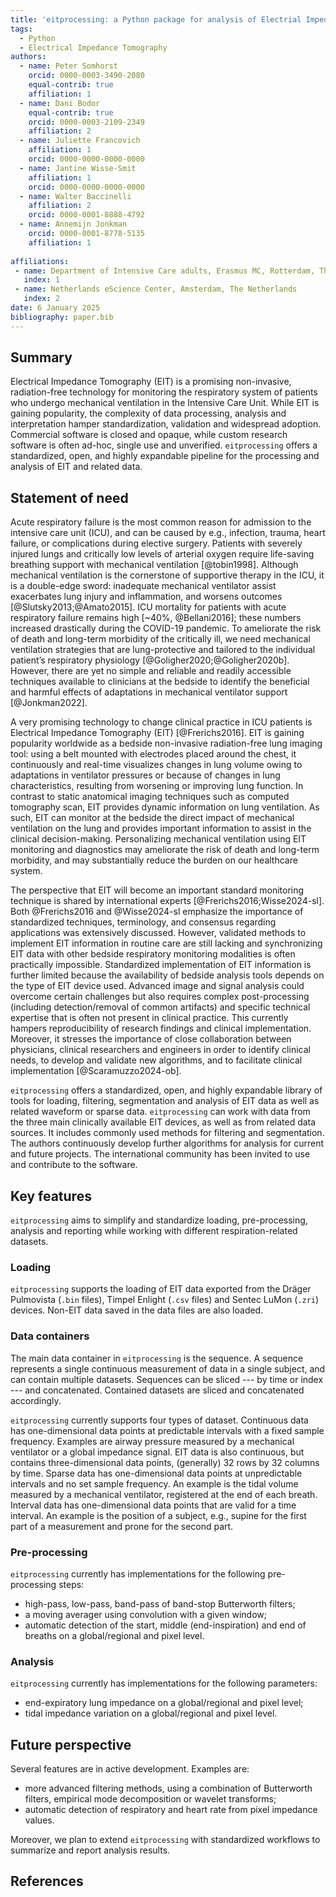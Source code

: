 ```yaml
---
title: 'eitprocessing: a Python package for analysis of Electrial Impedance Tomography data'
tags:
  - Python
  - Electrical Impedance Tomography
authors:
  - name: Peter Somhorst
    orcid: 0000-0003-3490-2080
    equal-contrib: true
    affiliation: 1
  - name: Dani Bodor
    equal-contrib: true
    orcid: 0000-0003-2109-2349
    affiliation: 2
  - name: Juliette Francovich
    affiliation: 1
    orcid: 0000-0000-0000-0000
  - name: Jantine Wisse-Smit
    affiliation: 1
    orcid: 0000-0000-0000-0000
  - name: Walter Baccinelli
    affiliation: 2
    orcid: 0000-0001-8888-4792
  - name: Annemijn Jonkman
    orcid: 0000-0001-8778-5135
    affiliation: 1
  
affiliations:
 - name: Department of Intensive Care adults, Erasmus MC, Rotterdam, The Netherlands
   index: 1
 - name: Netherlands eScience Center, Amsterdam, The Netherlands 
   index: 2
date: 6 January 2025
bibliography: paper.bib
---
```


## Summary

Electrical Impedance Tomography (EIT) is a promising non-invasive, radiation-free technology for
monitoring the respiratory system of patients who undergo mechanical ventilation in the Intensive
Care Unit. While EIT is gaining popularity, the complexity of data processing, analysis and
interpretation hamper standardization, validation and widespread adoption. Commercial software is
closed and opaque, while custom research software is often ad-hoc, single use and unverified.
`eitprocessing` offers a standardized, open, and highly expandable pipeline for the processing and
analysis of EIT and related data.

## Statement of need

Acute respiratory failure is the most common reason for admission to the intensive care unit (ICU),
and can be caused by e.g., infection, trauma, heart failure, or complications during elective
surgery. Patients with severely injured lungs and critically low levels of arterial oxygen require
life-saving breathing support with mechanical ventilation [@tobin1998]. Although mechanical
ventilation is the cornerstone of supportive therapy in the ICU, it is a double-edge sword:
inadequate mechanical ventilator assist exacerbates lung injury and inflammation, and worsens
outcomes [@Slutsky2013;@Amato2015]. ICU mortality for patients with acute respiratory failure
remains high [~40%, @Bellani2016]; these numbers increased drastically during the COVID-19
pandemic. To ameliorate the risk of death and long-term morbidity of the critically ill, we need
mechanical ventilation strategies that are lung-protective and tailored to the individual patient’s
respiratory physiology [@Goligher2020;@Goligher2020b]. However, there are yet no simple and
reliable and readily accessible techniques available to clinicians at the bedside to identify the
beneficial and harmful effects of adaptations in mechanical ventilator support [@Jonkman2022].

A very promising technology to change clinical practice in ICU patients is Electrical Impedance
Tomography (EIT) [@Frerichs2016]. EIT is gaining popularity worldwide as a bedside non-invasive
radiation-free lung imaging tool: using a belt mounted with electrodes placed around the chest, it
continuously and real-time visualizes changes in lung volume owing to adaptations in ventilator
pressures or because of changes in lung characteristics, resulting from worsening or improving lung
function. In contrast to static anatomical imaging techniques such as computed tomography scan, EIT
provides dynamic information on lung ventilation. As such, EIT can monitor at the bedside the
direct impact of mechanical ventilation on the lung and provides important information to assist in
the clinical decision-making. Personalizing mechanical ventilation using EIT monitoring and
diagnostics may ameliorate the risk of death and long-term morbidity, and may substantially reduce
the burden on our healthcare system.

The perspective that EIT will become an important standard monitoring technique is shared by
international experts [@Frerichs2016;Wisse2024-sl]. Both @Frerichs2016 and @Wisse2024-sl emphasize
the importance of standardized techniques, terminology, and consensus regarding applications was
extensively discussed. However, validated methods to implement EIT information in routine care are
still lacking and synchronizing EIT data with other bedside respiratory monitoring modalities is
often practically impossible. Standardized implementation of EIT information is further limited
because the availability of bedside analysis tools depends on the type of EIT device used. Advanced
image and signal analysis could overcome certain challenges but also requires complex
post-processing (including detection/removal of common artifacts) and specific technical expertise
that is often not present in clinical practice. This currently hampers reproducibility of research
findings and clinical implementation. Moreover, it stresses the importance of close collaboration
between physicians, clinical researchers and engineers in order to identify clinical needs, to
develop and validate new algorithms, and to facilitate clinical implementation [@Scaramuzzo2024-ob].

`eitprocessing` offers a standardized, open, and highly expandable library of tools for loading,
filtering, segmentation and analysis of EIT data as well as related waveform or sparse data.
`eitprocessing` can work with data from the three main clinically available EIT devices, as well as
from related data sources. It includes commonly used methods for filtering and segmentation. The
authors continuously develop further algorithms for analysis for current and future projects. The
international community has been invited to use and contribute to the software.

## Key features

`eitprocessing` aims to simplify and standardize loading, pre-processing, analysis and reporting
while working with different respiration-related datasets. 

### Loading

`eitprocessing` supports the loading of EIT data exported from the Dräger Pulmovista (`.bin`
files), Timpel Enlight (`.csv` files) and Sentec LuMon (`.zri`) devices. Non-EIT data saved in the
data files are also loaded.

### Data containers

The main data container in `eitprocessing` is the sequence. A sequence represents a single
continuous measurement of data in a single subject, and can contain multiple datasets. Sequences
can be sliced --- by time or index --- and concatenated. Contained datasets are sliced and
concatenated accordingly.

`eitprocessing` currently supports four types of dataset. Continuous data has one-dimensional data
points at predictable intervals with a fixed sample frequency. Examples are airway pressure
measured by a mechanical ventilator or a global impedance signal. EIT data is also continuous, but
contains three-dimensional data points, (generally) 32 rows by 32 columns by time. Sparse data has
one-dimensional data points at unpredictable intervals and no set sample frequency. An example is
the tidal volume measured by a mechanical ventilator, registered at the end of each breath.
Interval data has one-dimensional data points that are valid for a time interval. An example is the
position of a subject, e.g., supine for the first part of a measurement and prone for the second
part.

### Pre-processing

`eitprocessing` currently has implementations for the following pre-processing steps:

- high-pass, low-pass, band-pass of band-stop Butterworth filters;
- a moving averager using convolution with a given window;
- automatic detection of the start, middle (end-inspiration) and end of breaths on a
  global/regional and pixel level.

### Analysis

`eitprocessing` currently has implementations for the following parameters:

- end-expiratory lung impedance on a global/regional and pixel level;
- tidal impedance variation on a global/regional and pixel level.

## Future perspective

Several features are in active development. Examples are:

- more advanced filtering methods, using a combination of Butterworth filters, empirical mode
  decomposition or wavelet transforms;
- automatic detection of respiratory and heart rate from pixel impedance values.

Moreover, we plan to extend `eitprocessing` with standardized workflows to summarize and report
analysis results.

## References
